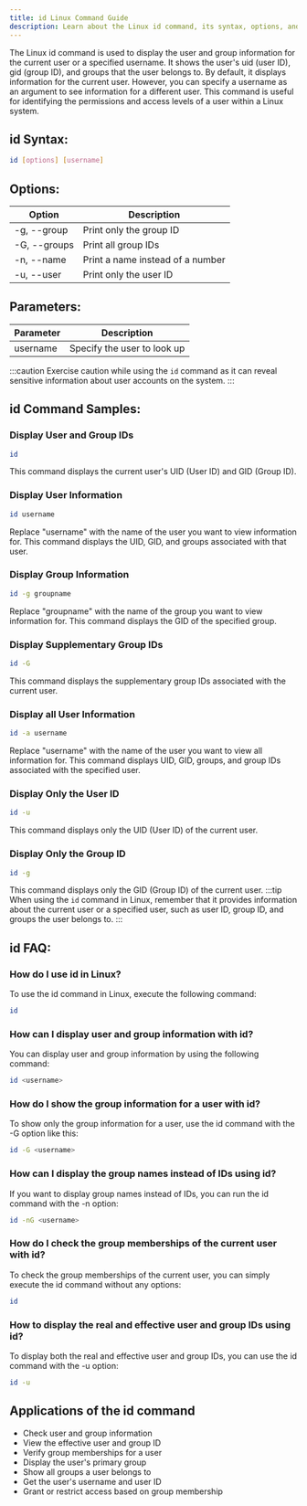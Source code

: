```yaml
---
title: id Linux Command Guide
description: Learn about the Linux id command, its syntax, options, and how to use it to display user and group information in the terminal.
---
```


The Linux id command is used to display the user and group information for the current user or a specified username. It shows the user's uid (user ID), gid (group ID), and groups that the user belongs to. By default, it displays information for the current user. However, you can specify a username as an argument to see information for a different user. This command is useful for identifying the permissions and access levels of a user within a Linux system.

## id Syntax:
```bash
id [options] [username]
```
## Options:
| Option     | Description                        |
|------------|------------------------------------|
| -g, --group| Print only the group ID             |
| -G, --groups| Print all group IDs                |
| -n, --name | Print a name instead of a number    |
| -u, --user | Print only the user ID             |

## Parameters:
| Parameter | Description                           |
|-----------|---------------------------------------|
| username  | Specify the user to look up           |

:::caution
Exercise caution while using the `id` command as it can reveal sensitive information about user accounts on the system.
:::
## id Command Samples:
### Display User and Group IDs
```bash
id
```
This command displays the current user's UID (User ID) and GID (Group ID).

### Display User Information
```bash
id username
```
Replace "username" with the name of the user you want to view information for. This command displays the UID, GID, and groups associated with that user.

### Display Group Information
```bash
id -g groupname
```
Replace "groupname" with the name of the group you want to view information for. This command displays the GID of the specified group.

### Display Supplementary Group IDs
```bash
id -G
```
This command displays the supplementary group IDs associated with the current user.

### Display all User Information
```bash
id -a username
```
Replace "username" with the name of the user you want to view all information for. This command displays UID, GID, groups, and group IDs associated with the specified user.

### Display Only the User ID
```bash
id -u
```
This command displays only the UID (User ID) of the current user.

### Display Only the Group ID
```bash
id -g
```
This command displays only the GID (Group ID) of the current user.
:::tip
When using the `id` command in Linux, remember that it provides information about the current user or a specified user, such as user ID, group ID, and groups the user belongs to.
:::

## id FAQ:
### How do I use id in Linux?
To use the id command in Linux, execute the following command:
```bash
id
```

### How can I display user and group information with id?
You can display user and group information by using the following command:
```bash
id <username>
```

### How do I show the group information for a user with id?
To show only the group information for a user, use the id command with the -G option like this:
```bash
id -G <username>
```

### How can I display the group names instead of IDs using id?
If you want to display group names instead of IDs, you can run the id command with the -n option:
```bash
id -nG <username>
```

### How do I check the group memberships of the current user with id?
To check the group memberships of the current user, you can simply execute the id command without any options:
```bash
id
```

### How to display the real and effective user and group IDs using id?
To display both the real and effective user and group IDs, you can use the id command with the -u option:
```bash
id -u
```
## Applications of the id command

- Check user and group information
- View the effective user and group ID
- Verify group memberships for a user
- Display the user's primary group
- Show all groups a user belongs to
- Get the user's username and user ID
- Grant or restrict access based on group membership